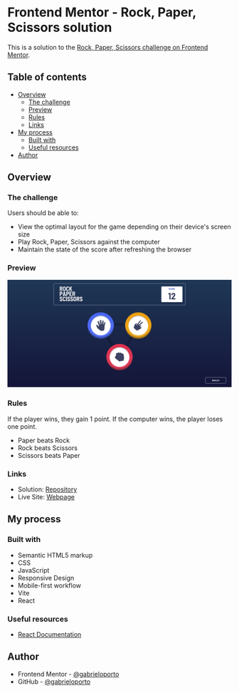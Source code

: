 # Frontend Mentor - Rock, Paper, Scissors solution

This is a solution to the [Rock, Paper, Scissors challenge on Frontend Mentor](https://www.frontendmentor.io/challenges/rock-paper-scissors-game-pTgwgvgH).

## Table of contents

- [Overview](#overview)
  - [The challenge](#the-challenge)
  - [Preview](#preview)
  - [Rules](#rules)
  - [Links](#links)
- [My process](#my-process)
  - [Built with](#built-with)
  - [Useful resources](#useful-resources)
- [Author](#author)

## Overview

### The challenge

Users should be able to:

- View the optimal layout for the game depending on their device's screen size
- Play Rock, Paper, Scissors against the computer
- Maintain the state of the score after refreshing the browser

### Preview

![PreviewImage](/src/assets/Screenshot-2023-09-18.png)

### Rules

If the player wins, they gain 1 point. If the computer wins, the player loses one point.

- Paper beats Rock
- Rock beats Scissors
- Scissors beats Paper

### Links

- Solution: [Repository](https://github.com/gabrieloporto/rock-paper-scissors)
- Live Site: [Webpage](https://gabrieloporto.github.io/rock-paper-scissors/)

## My process

### Built with

- Semantic HTML5 markup
- CSS
- JavaScript
- Responsive Design
- Mobile-first workflow
- Vite
- React

### Useful resources

- [React Documentation](https://reactjs.org/)

## Author

- Frontend Mentor - [@gabrieloporto](https://www.frontendmentor.io/profile/gabrieloporto)
- GitHub - [@gabrieloporto](https://github.com/gabrieloporto)
